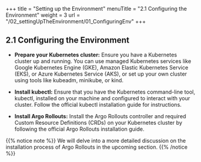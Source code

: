 +++
title = "Setting up the Environment"
menuTitle = "2.1 Configuring the Environment"
weight = 3
url = "/02_settingUpTheEnvironment/01_ConfiguringEnv"
+++

## 2.1 Configuring the Environment

<link rel="stylesheet" href="/css/custom.css">
<link rel="stylesheet" href="/css/text.css">

* **Prepare your Kubernetes cluster:** Ensure you have a Kubernetes cluster up and running. You can use managed Kubernetes services like Google Kubernetes Engine (GKE), Amazon Elastic Kubernetes Service (EKS), or Azure Kubernetes Service (AKS), or set up your own cluster using tools like kubeadm, minikube, or kind.

* **Install kubectl:** Ensure that you have the Kubernetes command-line tool, kubectl, installed on your machine and configured to interact with your cluster. Follow the official kubectl installation guide for instructions.

* **Install Argo Rollouts:** Install the Argo Rollouts controller and required Custom Resource Definitions (CRDs) on your Kubernetes cluster by following the official Argo Rollouts installation guide.


<p id="main-text">
{{% notice note %}}
We will delve into a more detailed discussion on the installation process of Argo Rollouts in the upcoming section.
{{% /notice %}}
</p>